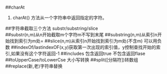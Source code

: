 ##charAt
1. charAt() 方法从一个字符串中返回指定的字符。

##字符串截取三个方法
substr/substring/slice  
##substr(n,m)从n开始截取m个字符m不写到末尾
##substring(n,m)从索引n开始找到索引为m处=
##slice(n,m)从索引n开始找到索引为m处(不含m) 可以用负数
##indexOf/lastindexOF(x,y)获取第一次出现的索引值，y控制查找开始的索引,如果没有这个字符返回-1
##includes 包含返回true 不包含返回flase
##toUpperCase/toLowerCse 大小写转换
##split([分隔符])转数组
##replace(新,老)字符串替换